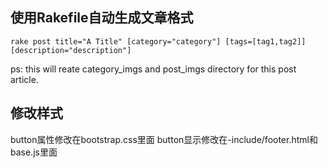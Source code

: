 ## 使用Rakefile自动生成文章格式

```shell
rake post title="A Title" [category="category"] [tags=[tag1,tag2]] [description="description"]
```
ps: this will reate category_imgs and post_imgs directory for this post article.
## 修改样式
button属性修改在bootstrap.css里面
button显示修改在-include/footer.html和base.js里面

 
